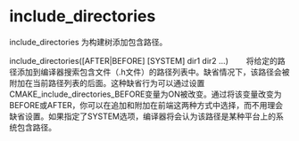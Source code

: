 include_directories
===

include_directories 为构建树添加包含路径。

  include_directories([AFTER|BEFORE] [SYSTEM] dir1 dir2 ...)
　　将给定的路径添加到编译器搜索包含文件（.h文件）的路径列表中。缺省情况下，该路径会被附加在当前路径列表的后面。这种缺省行为可以通过设置CMAKE_include_directories_BEFORE变量为ON被改变。通过将该变量改变为BEFORE或AFTER，你可以在追加和附加在前端这两种方式中选择，而不用理会缺省设置。如果指定了SYSTEM选项，编译器将会认为该路径是某种平台上的系统包含路径。

